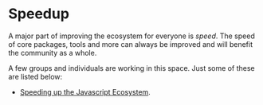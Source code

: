 # Speedup

A major part of improving the ecosystem for everyone is _speed_. The speed
of core packages, tools and more can always be improved and will benefit
the community as a whole.

A few groups and individuals are working in this space.  Just some of these
are listed below:

- [Speeding up the Javascript Ecosystem](https://marvinh.dev/blog/speeding-up-javascript-ecosystem).
